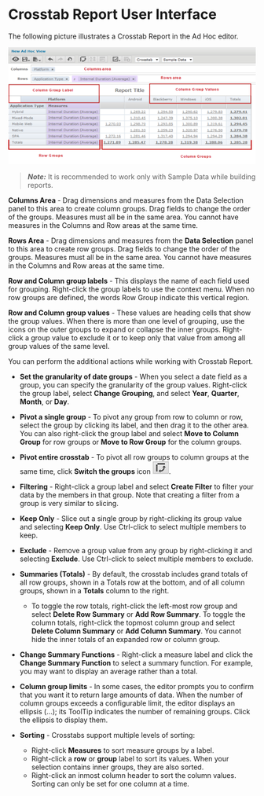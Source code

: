                             



Crosstab Report User Interface
==============================

The following picture illustrates a Crosstab Report in the Ad Hoc editor.

![](Resources/Images/CrosstabReport_614x290.png)

> **_Note:_** It is recommended to work only with Sample Data while building reports.

**Columns Area** - Drag dimensions and measures from the Data Selection panel to this area to create column groups. Drag fields to change the order of the groups. Measures must all be in the same area. You cannot have measures in the Columns and Row areas at the same time.

**Rows Area** - Drag dimensions and measures from the **Data Selection** panel to this area to create row groups. Drag fields to change the order of the groups. Measures must all be in the same area. You cannot have measures in the Columns and Row areas at the same time.

**Row and Column group labels** - This displays the name of each field used for grouping. Right-click the group labels to use the context menu. When no row groups are defined, the words Row Group indicate this vertical region.

**Row and Column group values** - These values are heading cells that show the group values. When there is more than one level of grouping, use the icons on the outer groups to expand or collapse the inner groups. Right-click a group value to exclude it or to keep only that value from among all group values of the same level.

You can perform the additional actions while working with Crosstab Report.

*   **Set the granularity of date groups** - When you select a date field as a group, you can specify the granularity of the group values. Right-click the group label, select **Change Grouping**, and select **Year**, **Quarter**, **Month**, or **Day**.
*   **Pivot a single group** - To pivot any group from row to column or row, select the group by clicking its label, and then drag it to the other area. You can also right-click the group label and select **Move to Column Group** for row groups or **Move to Row Group** for the column groups.
*   **Pivot entire crosstab** - To pivot all row groups to column groups at the same time, click **Switch the groups** icon ![](Resources/Images/Pivot.png).
*   **Filtering** - Right-click a group label and select **Create Filter** to filter your data by the members in that group. Note that creating a filter from a group is very similar to slicing.
*   **Keep Only** - Slice out a single group by right-clicking its group value and selecting **Keep Only**. Use Ctrl-click to select multiple members to keep.
*   **Exclude** - Remove a group value from any group by right-clicking it and selecting **Exclude**. Use Ctrl-click to select multiple members to exclude.
*   **Summaries (Totals)** - By default, the crosstab includes grand totals of all row groups, shown in a Totals row at the bottom, and of all column groups, shown in a **Totals** column to the right.
    *   To toggle the row totals, right-click the left-most row group and select **Delete Row Summary** or **Add Row Summary**. To toggle the column totals, right-click the topmost column group and select **Delete Column Summary** or **Add Column Summary**. You cannot hide the inner totals of an expanded row or column group.
*   **Change Summary Functions** - Right-click a measure label and click the **Change Summary Function** to select a summary function. For example, you may want to display an average rather than a total.
*   **Column group limits** - In some cases, the editor prompts you to confirm that you want it to return large amounts of data. When the number of column groups exceeds a configurable limit, the editor displays an ellipsis (...); its ToolTip indicates the number of remaining groups. Click the ellipsis to display them.
    
*   **Sorting** - Crosstabs support multiple levels of sorting:
    
    *   Right-click **Measures** to sort measure groups by a label.
    *   Right-click a **row** or **group** label to sort its values. When your selection contains inner groups, they are also sorted.
    *   Right-click an inmost column header to sort the column values. Sorting can only be set for one column at a time.
